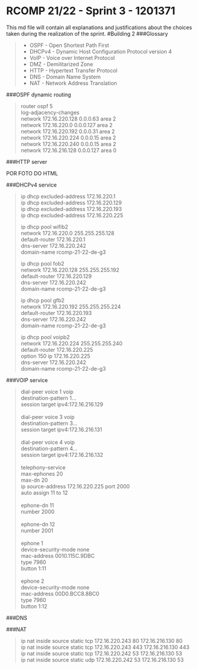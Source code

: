 RCOMP 21/22 - Sprint 3 - 1201371
===========================================
This md file will contain all explanations and justifications about the choices taken during the realization of the sprint.
#Building 2
###Glossary
> * OSPF - Open Shortest Path First
> * DHCPv4 - Dynamic Host Configuration Protocol version 4
> * VoIP - Voice over Internet Protocol
> * DMZ - Demilitarized Zone
> * HTTP - Hypertext Transfer Protocol
> * DNS - Domain Name System
> * NAT - Network Address Translation

###OSPF dynamic routing
> router ospf 5<br>
> log-adjacency-changes<br>
> network 172.16.220.128 0.0.0.63 area 2<br>
> network 172.16.220.0 0.0.0.127 area 2<br>
> network 172.16.220.192 0.0.0.31 area 2<br>
> network 172.16.220.224 0.0.0.15 area 2<br>
> network 172.16.220.240 0.0.0.15 area 2<br>
> network 172.16.216.128 0.0.0.127 area 0<br>

###HTTP server

POR FOTO DO HTML

###DHCPv4 service
> ip dhcp excluded-address 172.16.220.1<br>
> ip dhcp excluded-address 172.16.220.129<br>
> ip dhcp excluded-address 172.16.220.193<br>
> ip dhcp excluded-address 172.16.220.225<br>
> 
> ip dhcp pool wifib2<br>
> network 172.16.220.0 255.255.255.128<br>
> default-router 172.16.220.1<br>
> dns-server 172.16.220.242<br>
> domain-name rcomp-21-22-de-g3<br>
> 
> ip dhcp pool fob2<br>
> network 172.16.220.128 255.255.255.192<br>
> default-router 172.16.220.129<br>
> dns-server 172.16.220.242<br>
> domain-name rcomp-21-22-de-g3<br>
> 
> ip dhcp pool gfb2<br>
> network 172.16.220.192 255.255.255.224<br>
> default-router 172.16.220.193<br>
> dns-server 172.16.220.242<br>
> domain-name rcomp-21-22-de-g3<br>
> 
> ip dhcp pool voipb2<br>
> network 172.16.220.224 255.255.255.240<br>
> default-router 172.16.220.225<br>
> option 150 ip 172.16.220.225<br>
> dns-server 172.16.220.242<br>
> domain-name rcomp-21-22-de-g3<br>

###VOIP service
> dial-peer voice 1 voip<br>
> destination-pattern 1...<br>
> session target ipv4:172.16.216.129<br>
><br>
> dial-peer voice 3 voip<br>
> destination-pattern 3...<br>
> session target ipv4:172.16.216.131<br>
><br>
> dial-peer voice 4 voip<br>
> destination-pattern 4...<br>
> session target ipv4:172.16.216.132<br>
><br>
> telephony-service<br>
> max-ephones 20<br>
> max-dn 20<br>
> ip source-address 172.16.220.225 port 2000<br>
> auto assign 11 to 12<br>
><br>
> ephone-dn 11<br>
> number 2000<br>
><br>
> ephone-dn 12<br>
> number 2001<br>
><br>
> ephone 1<br>
> device-security-mode none<br>
> mac-address 0010.115C.9DBC<br>
> type 7960<br>
> button 1:11<br>
><br>
> ephone 2<br>
> device-security-mode none<br>
> mac-address 00D0.BCC8.8BC0<br>
> type 7960<br>
> button 1:12<br>

###DNS

###NAT
> ip nat inside source static tcp 172.16.220.243 80 172.16.216.130 80<br>
> ip nat inside source static tcp 172.16.220.243 443 172.16.216.130 443<br>
> ip nat inside source static tcp 172.16.220.242 53 172.16.216.130 53<br>
> ip nat inside source static udp 172.16.220.242 53 172.16.216.130 53<br>
